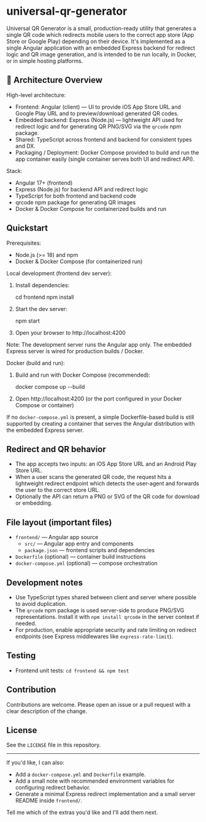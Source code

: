 # universal-qr-generator

Universal QR Generator is a small, production-ready utility that generates a single QR code which redirects mobile users to the correct app store (App Store or Google Play) depending on their device. It's implemented as a single Angular application with an embedded Express backend for redirect logic and QR image generation, and is intended to be run locally, in Docker, or in simple hosting platforms.

## 🧩 Architecture Overview

High-level architecture:

- Frontend: Angular (client) — UI to provide iOS App Store URL and Google Play URL and to preview/download generated QR codes.
- Embedded backend: Express (Node.js) — lightweight API used for redirect logic and for generating QR PNG/SVG via the `qrcode` npm package.
- Shared: TypeScript across frontend and backend for consistent types and DX.
- Packaging / Deployment: Docker Compose provided to build and run the app container easily (single container serves both UI and redirect API).

Stack:

- Angular 17+ (frontend)
- Express (Node.js) for backend API and redirect logic
- TypeScript for both frontend and backend code
- qrcode npm package for generating QR images
- Docker & Docker Compose for containerized builds and run

## Quickstart

Prerequisites:

- Node.js (>= 18) and npm
- Docker & Docker Compose (for containerized run)

Local development (frontend dev server):

1. Install dependencies:

	cd frontend
	npm install

2. Start the dev server:

	npm start

3. Open your browser to http://localhost:4200

Note: The development server runs the Angular app only. The embedded Express server is wired for production builds / Docker.

Docker (build and run):

1. Build and run with Docker Compose (recommended):

	docker compose up --build

2. Open http://localhost:4200 (or the port configured in your Docker Compose or container)

If no `docker-compose.yml` is present, a simple Dockerfile-based build is still supported by creating a container that serves the Angular distribution with the embedded Express server.

## Redirect and QR behavior

- The app accepts two inputs: an iOS App Store URL and an Android Play Store URL.
- When a user scans the generated QR code, the request hits a lightweight redirect endpoint which detects the user-agent and forwards the user to the correct store URL.
- Optionally the API can return a PNG or SVG of the QR code for download or embedding.

## File layout (important files)

- `frontend/` — Angular app source
  - `src/` — Angular app entry and components
  - `package.json` — frontend scripts and dependencies
- `Dockerfile` (optional) — container build instructions
- `docker-compose.yml` (optional) — compose orchestration

## Development notes

- Use TypeScript types shared between client and server where possible to avoid duplication.
- The `qrcode` npm package is used server-side to produce PNG/SVG representations. Install it with `npm install qrcode` in the server context if needed.
- For production, enable appropriate security and rate limiting on redirect endpoints (see Express middlewares like `express-rate-limit`).

## Testing

- Frontend unit tests: `cd frontend && npm test`

## Contribution

Contributions are welcome. Please open an issue or a pull request with a clear description of the change.

## License

See the `LICENSE` file in this repository.

---

If you'd like, I can also:

- Add a `docker-compose.yml` and `Dockerfile` example.
- Add a small note with recommended environment variables for configuring redirect behavior.
- Generate a minimal Express redirect implementation and a small server README inside `frontend/`.

Tell me which of the extras you'd like and I'll add them next.
